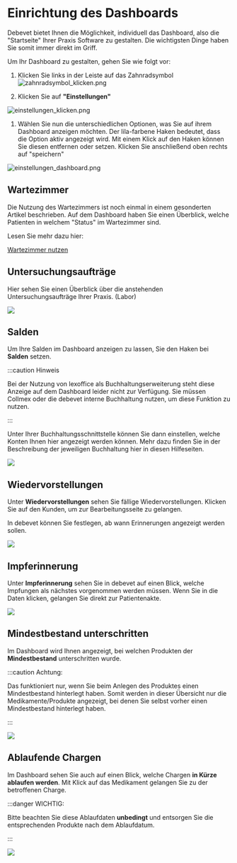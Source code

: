 # Einrichtung des Dashboards

Debevet bietet Ihnen die Möglichkeit, individuell das Dashboard, also die "Startseite" Ihrer Praxis Software zu gestalten. Die wichtigsten Dinge haben Sie somit immer direkt im Griff.

Um Ihr Dashboard zu gestalten, gehen Sie wie folgt vor:

1. Klicken Sie links in der Leiste auf das Zahnradsymbol   
![zahnradsymbol_klicken.png](../../static/img/dashboard/zahnradsymbol_klicken.png)
   

2. Klicken Sie auf **"Einstellungen"**    

![einstellungen_klicken.png](../../static/img/dashboard/einstellungen_klicken.png)


1. Wählen Sie nun die unterschiedlichen Optionen, was Sie auf ihrem Dashboard anzeigen möchten. Der lila-farbene Haken
bedeutet, dass die Option aktiv angezeigt wird. Mit einem Klick auf den Haken können Sie diesen entfernen oder setzen.
Klicken Sie anschließend oben rechts auf "speichern"     

![einstellungen_dashboard.png](../../static/img/dashboard/einstellungen_dashboard.png)

## Wartezimmer  

Die Nutzung des Wartezimmers ist noch einmal in einem gesonderten Artikel beschrieben. Auf dem Dashboard haben Sie einen Überblick, welche Patienten 
in welchem "Status" im Wartezimmer sind. 

Lesen Sie mehr dazu hier:  

[Wartezimmer nutzen](/docs/Patienten/Wartezimmer)

## Untersuchungsaufträge

Hier sehen Sie einen Überblick über die anstehenden Untersuchungsaufträge Ihrer Praxis. (Labor)

![](../../static/img/dashboard/Untersuchungsauftraege.png)  

## Salden  

Um Ihre Salden im Dashboard anzeigen zu lassen, Sie den Haken bei **Salden** setzen.  

:::caution Hinweis  

Bei der Nutzung von lexoffice als Buchhaltungserweiterung steht diese Anzeige auf dem Dashboard leider nicht zur Verfügung.  Sie müssen
Collmex oder die debevet interne Buchhaltung nutzen, um diese Funktion zu nutzen.   

::: 

Unter Ihrer Buchhaltungsschnittstelle können Sie dann einstellen, welche Konten Ihnen hier angezeigt werden können. Mehr dazu finden
Sie in der Beschreibung der jeweiligen Buchhaltung hier in diesen Hilfeseiten.

![](../../static/img/dashboard/Salden.png)
  
## Wiedervorstellungen

Unter **Wiedervorstellungen** sehen Sie fällige Wiedervorstellungen. Klicken Sie auf den Kunden, um zur Bearbeitungsseite zu gelangen.

In debevet können Sie festlegen, ab wann Erinnerungen angezeigt werden sollen.

![](../../static/img/dashboard/Wiedervorstellungen.png)  

## Impferinnerung  

Unter **Impferinnerung** sehen Sie in debevet auf einen Blick, welche Impfungen als nächstes vorgenommen werden müssen. 
Wenn Sie in die Daten klicken, gelangen Sie direkt zur Patientenakte.  

![](../../static/img/dashboard/Impferinnerung.png)  

## Mindestbestand unterschritten  

Im Dashboard wird Ihnen angezeigt, bei welchen Produkten der **Mindestbestand** unterschritten wurde. 

:::caution Achtung:

Das funktioniert nur, wenn Sie beim Anlegen des Produktes einen Mindestbestand hinterlegt haben. Somit werden in dieser Übersicht 
nur die Medikamente/Produkte angezeigt, bei denen Sie selbst vorher einen Mindestbestand hinterlegt haben.   

:::  

![](../../static/img/dashboard/Mindestbestand_Unterschritten.png)  

## Ablaufende Chargen  

Im Dashboard sehen Sie auch auf einen Blick, welche Chargen **in Kürze ablaufen werden**. Mit Klick auf das Medikament gelangen Sie zu der betroffenen Charge.
  
:::danger WICHTIG:  

Bitte beachten Sie diese Ablaufdaten **unbedingt** und entsorgen Sie die entsprechenden Produkte nach dem Ablaufdatum.   

:::  

![](../../static/img/dashboard/Mindestbestand_Unterschritten.png)